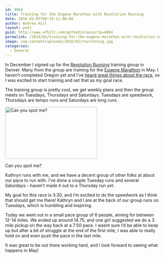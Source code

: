 ```yaml
---
id: 4964
title: Training for the Eugene Marathon with Revolution Running
date: 2016-02-07T00:33:11-06:00
author: Andrea Hill
layout: post
guid: http://www.afhill.com/gothedistance/?p=4964
permalink: /2016/02/training-for-the-eugene-marathon-with-revolution-running/
image: /wp-content/uploads/2016/02/revrunning.jpg
categories:
  - General
---
```

In December I signed up for the [Revolution Running](http://www.revolution-running.com) training group in Denver. Many from the group are training for the [Eugene Marathon](http://eugenemarathon.com/) in May. I haven&#8217;t completed Oregon yet and I&#8217;ve [heard great things about the race](http://www.marathonguide.com/races/racedetails.cfm?MIDD=2558160501), so I was excited to start training and set that as my goal race. 

The training group is pretty cool, we get weekly plans and then the group meets on Tuesdays, Thursdays and Saturdays. Tuesdays are speedwork, Thursdays are tempo runs and Saturdays are long runs. 

<div id="attachment_4967" style="width: 310px" class="wp-caption aligncenter">
  <a href="http://www.afhill.com/gothedistance/wp-content/uploads/2016/02/revrunning.jpg"><img aria-describedby="caption-attachment-4967" src="http://www.afhill.com/gothedistance/wp-content/uploads/2016/02/revrunning-300x169.jpg" alt="Can you spot me?" width="300" height="169" class="size-medium wp-image-4967" srcset="http://www.afhill.com/gothedistance/wp-content/uploads/2016/02/revrunning-300x169.jpg 300w, http://www.afhill.com/gothedistance/wp-content/uploads/2016/02/revrunning-195x110.jpg 195w, http://www.afhill.com/gothedistance/wp-content/uploads/2016/02/revrunning.jpg 960w" sizes="(max-width: 300px) 100vw, 300px" /></a>
  
  <p id="caption-attachment-4967" class="wp-caption-text">
    Can you spot me?
  </p>
</div>

Kathryn runs with me, and we have a decent group of other folks at about our pace to run with. I&#8217;ve done a couple Tuesday runs and several Saturdays &#8211; haven&#8217;t made it out to a Thursday run yet. 

My goal for this race is 3:30, and I&#8217;m excited to do the speedwork as I think that should get me there! Kathryn and I are at the back of our group runs on Tuesdays, which is humbling and inspiring. 

Today we went out in a small pace group of 6 people, aiming for between 12-14 miles. We ended up around 14.75, and one girl suggested we do a 3 mile pickup on the way back at a 7:50 pace. I wasnt sure I&#8217;d be able to keep up but after a bit of struggle at the end of the first mile, I was able to really hold on and even push the pace in the last mile. 

It was great to be out there working hard, and I look forward to seeing what happens in May!
